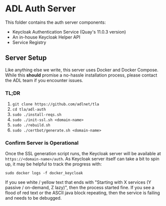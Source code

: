ADL Auth Server 
==============

This folder contains the auth server components:

- Keycloak Authentication Service (Quay's 11.0.3 version)
- An in-house Keycloak Helper API
- Service Registry

Server Setup
------------

Like anything else we write, this server uses Docker and Docker Compose.  While this **should** promise a no-hassle installation process, please contact the ADL team if you encounter issues.

### TL;DR
1. `git clone https://github.com/adlnet/tla`
1. `cd tla/adl-auth`
1. `sudo ./install-reqs.sh`
1. `sudo ./init-ssl.sh <domain-name>`
1. `sudo ./rebuild.sh`
1. `sudo ./certbot/generate.sh <domain-name>`

### Confirm Server is Operational
Once the SSL generation script runs, the Keycloak server will be available at `https://<domain-name>/auth`.  As Keycloak server itself can take a bit to spin up, it may be helpful to track the progress with:

```
sudo docker logs -f docker_keycloak
```

If you see white / yellow text that ends with "Starting with X services (Y passive / on-demand, Z lazy)", then the process started fine.
If you see a flood of red text or the ASCII java block repeating, then the service is failing and needs to be debugged.
